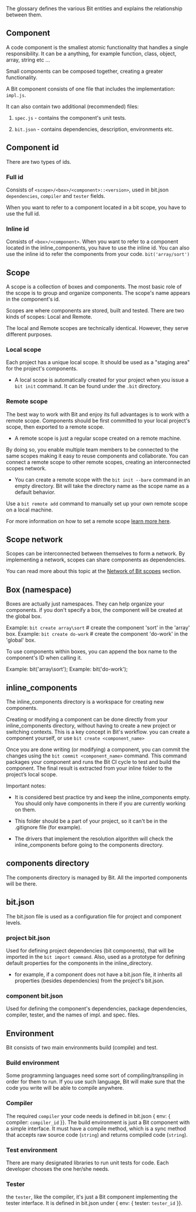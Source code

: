 
The glossary defines the various Bit entities and explains the relationship between them.

## Component

A code component is the smallest atomic functionality that handles a single responsibility.
It can be a anything, for example function, class, object, array, string etc ...

Small components can be composed together, creating a greater functionality.

A Bit component consists of one file that includes the implementation: `impl.js`.

It can also contain two additional (recommended) files:

1. `spec.js` - contains the component's unit tests.

1. `bit.json` - contains dependencies, description, environments etc.

## Component id

There are two types of ids.

### Full id

Consists of `<scope>/<box>/<component>::<version>`, used in bit.json `dependencies`, `compiler` and `tester` fields.

When you want to refer to a component located in a bit scope, you have to use the full id.

### Inline id

Consists of `<box>/<component>`.
When you want to refer to a component located in the inline_components, you have to use the inline id.
You can also use the inline id to refer the components from your code. `bit('array/sort')`

## Scope

A scope is a collection of boxes and components. The most basic role of the scope is to group and organize components. The scope's name appears in the component's id.

Scopes are where components are stored, built and tested.
There are two kinds of scopes: Local and Remote.

The local and Remote scopes are technically identical.
However, they serve different purposes.

### Local scope

Each project has a unique local scope. It should be used as a "staging area" for the project's components.

- A local scope is automatically created for your project when you issue a `bit init` command. It can be found under the `.bit` directory.

### Remote scope

The best way to work with Bit and enjoy its full advantages is to work with a remote scope.
Components should be first committed to your local project's scope, then exported to a remote scope.

- A remote scope is just a regular scope created on a remote machine.

By doing so, you enable multiple team members to be connected to the same scopes making it easy to reuse components and collaborate. You can connect a remote scope to other remote scopes, creating an interconnected scopes network.

- You can create a remote scope with the `bit init --bare` command in an empty directory. Bit will take the directory name as the scope name as a default behavior.

Use a `bit remote add` command to manually set up your own remote scope on a local machine.

For more information on how to set a remote scope [learn more here](Getting-Started#setting-a-bit-scope).

## Scope network

Scopes can be interconnected between themselves to form a network.
By implementing a network, scopes can share components as dependencies.

You can read more about this topic at the [Network of Bit scopes](Advanced#bits-distributed-network) section.

## Box (namespace)

Boxes are actually just namespaces. They can help organize your components.
if you don't specify a box, the component will be created at the global box.

Example: `bit create array\sort` # create the component 'sort' in the 'array' box.
Example: `bit create do-work` # create the component 'do-work' in the 'global' box.

To use components within boxes, you can append the box name to the component's ID when calling it.

Example: bit('array\sort');
Example: bit('do-work');

## inline_components

The inline_components directory is a workspace for creating new components.

Creating or modifying a component can be done directly from your inline_components directory, without having to create a new project or switching contexts. This is a key concept in Bit's workflow.
you can create a component yourself, or use `bit create <component_name>`

Once you are done writing (or modifying) a component, you can commit the changes using the `bit commit <component_name>` command. This command packages your component and runs the Bit CI cycle to test and build the component. The final result is extracted from your inline folder to the project’s local scope.

Important notes:

- It is considered best practice try and keep the inline_components empty. You should only have components in there if you are currently working on them.

- This folder should be a part of your project, so it can't be in the .gitignore file (for example).

- The drivers that implement the resolution algorithm will check the inline_components before going to the components directory.

## components directory

The components directory is managed by Bit. All the imported components will be there.

## bit.json

The bit.json file is used as a configuration file for project and component levels.

### project bit.json

Used for defining project dependencies (bit components), that will be imported in the `bit import command`.
Also, used as a prototype for defining default properties for the components in the inline_directory.

- for example, if a component does not have a bit.json file, it inherits all properties (besides dependencies) from the project's bit.json.

### component bit.json

Used for defining the component's dependencies, package dependencies, compiler, tester, and the names of impl. and spec. files.

## Environment

Bit consists of two main environments build (compile) and test.

### Build environment

Some programming languages need some sort of compiling/transpiling in order for them to run. If you use such language, Bit will make sure that the code you write will be able to compile anywhere.

### Compiler

The required `compiler` your code needs is defined in bit.json { env: { compiler: `compiler_id` }}.
The build environment is just a Bit component with a simple interface. It must have a compile method, which is a sync method that accepts raw source code (`string`) and returns compiled code (`string`).

### Test environment

There are many designated libraries to run unit tests for code. Each developer chooses the one her/she needs.

### Tester

the `tester`, like the compiler, it's just a Bit component implementing the tester interface. It is defined in bit.json under { env: { tester: `tester_id` }}.